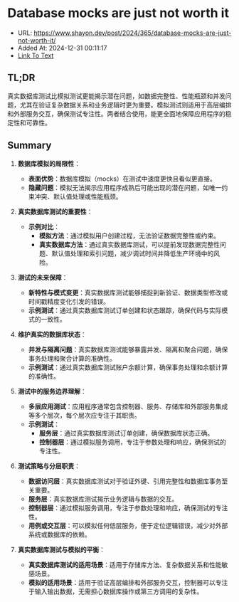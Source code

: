 # Database mocks are just not worth it
- URL: https://www.shayon.dev/post/2024/365/database-mocks-are-just-not-worth-it/
- Added At: 2024-12-31 00:11:17
- [Link To Text](2024-12-31-database-mocks-are-just-not-worth-it_raw.md)

## TL;DR
真实数据库测试比模拟测试更能揭示潜在问题，如数据完整性、性能瓶颈和并发问题，尤其在验证复杂数据关系和业务逻辑时更为重要。模拟测试则适用于高层编排和外部服务交互，确保测试专注性。两者结合使用，能更全面地保障应用程序的稳定性和可靠性。

## Summary
1. **数据库模拟的局限性**：
   - **表面优势**：数据库模拟（mocks）在测试中速度更快且看似更直接。
   - **隐藏问题**：模拟无法揭示应用程序成熟后可能出现的潜在问题，如唯一约束冲突、默认值处理或性能瓶颈。

2. **真实数据库测试的重要性**：
   - **示例对比**：
     - **模拟方法**：通过模拟用户创建过程，无法验证数据完整性或约束。
     - **真实数据库方法**：通过真实数据库测试，可以提前发现数据完整性问题、默认值处理和索引问题，减少调试时间并降低生产环境中的风险。

3. **测试的未来保障**：
   - **新特性与模式变更**：真实数据库测试能够捕捉到新验证、数据类型修改或时间戳精度变化引发的错误。
   - **示例测试**：通过真实数据库测试订单创建和状态跟踪，确保代码与实际模式的一致性。

4. **维护真实的数据库状态**：
   - **并发与隔离问题**：真实数据库测试能够暴露并发、隔离和聚合问题，确保事务处理和聚合计算的准确性。
   - **示例测试**：通过真实数据库测试账户余额计算，确保事务处理和余额计算的准确性。

5. **测试中的服务边界理解**：
   - **多层应用测试**：应用程序通常包含控制器、服务、存储库和外部服务集成等多个层次，每个层次应专注于其职责。
   - **示例测试**：
     - **服务层**：通过真实数据库测试订单创建，确保数据库状态正确。
     - **控制器层**：通过模拟服务调用，专注于参数处理和响应，确保测试的专注性。

6. **测试策略与分层职责**：
   - **数据访问层**：真实数据库测试对于验证外键、引用完整性和数据库事务至关重要。
   - **服务层**：真实数据库测试揭示业务逻辑与数据的交互。
   - **控制器层**：通过模拟服务调用，专注于参数处理和响应，确保测试的专注性。
   - **用例或交互层**：可以模拟任何低层服务，便于定位逻辑错误，减少对外部系统或数据库的依赖。

7. **真实数据库测试与模拟的平衡**：
   - **真实数据库测试的适用场景**：适用于存储库方法、复杂数据关系和性能敏感场景。
   - **模拟的适用场景**：适用于验证高层编排和外部服务交互，控制器可以专注于输入输出数据，无需担心数据库操作或第三方调用的复杂性。
